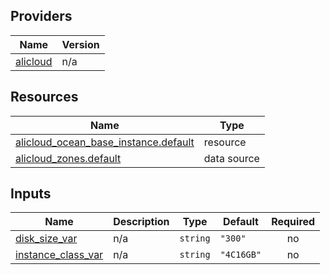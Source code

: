 <!-- BEGIN_TF_DOCS -->
## Providers

| Name | Version |
|------|---------|
| <a name="provider_alicloud"></a> [alicloud](#provider\_alicloud) | n/a |

## Resources

| Name | Type |
|------|------|
| [alicloud_ocean_base_instance.default](https://registry.terraform.io/providers/hashicorp/alicloud/latest/docs/resources/ocean_base_instance) | resource |
| [alicloud_zones.default](https://registry.terraform.io/providers/hashicorp/alicloud/latest/docs/data-sources/zones) | data source |

## Inputs

| Name | Description | Type | Default | Required |
|------|-------------|------|---------|:--------:|
| <a name="input_disk_size_var"></a> [disk\_size\_var](#input\_disk\_size\_var) | n/a | `string` | `"300"` | no |
| <a name="input_instance_class_var"></a> [instance\_class\_var](#input\_instance\_class\_var) | n/a | `string` | `"4C16GB"` | no |
<!-- END_TF_DOCS -->    